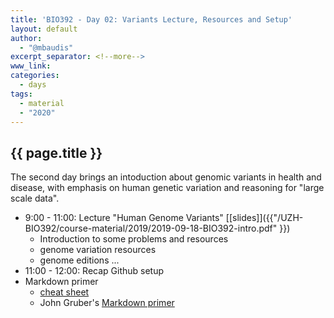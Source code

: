 ```yaml
---
title: 'BIO392 - Day 02: Variants Lecture, Resources and Setup'
layout: default
author:
  - "@mbaudis"
excerpt_separator: <!--more-->
www_link:
categories:
  - days
tags:
  - material
  - "2020"
---
```


## {{ page.title }}

The second day brings an intoduction about genomic variants in health and disease, with
emphasis on human genetic variation and reasoning for "large scale data".

<!--more-->

* 9:00 - 11:00: Lecture "Human Genome Variants" [[slides]]({{"/UZH-BIO392/course-material/2019/2019-09-18-BIO392-intro.pdf" }})
    - Introduction to some problems and resources
    - genome variation resources
    - genome editions ...
* 11:00 - 12:00: Recap Github setup
* Markdown primer
    - [cheat sheet](https://guides.github.com/pdfs/markdown-cheatsheet-online.pdf)
    - John Gruber's [Markdown primer](https://daringfireball.net/projects/markdown/syntax)
